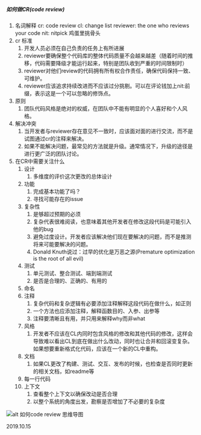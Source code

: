 ##### 如何做CR(code review)
1. 名词解释
   cr: code review
   cl: change list
   reviewer: the one who reviews your code
   nit: nitpick 鸡蛋里挑骨头
2. cr 标准
   1. 开发人员必须在自己负责的任务上有所进展
   2. reviewer要确保整个代码库的整体代码质量不会越来越差（随着时间的推移，代码需要降级才能运行起来，特别是团队收到严重的时间限制时）
   3. reviewer对他们review的代码拥有所有权合作责任，确保代码保持一致、可维护。
   4. reviewer应该追求持续改进而不应该过分挑剔。可以在评论钱加上nit:前缀，表示这是一个可以忽略的修饰点。
3. 原则
   1. 团队代码风格是绝对的权威，在团队中不能有明显的个人喜好和个人风格。
4. 解决冲突
   1. 当开发者与reviewer存在意见不一致时，应该面对面的进行交流，而不是试图通过cr的注释来解决。
   2. 如果不能解决问题，最常见的方法就是升级。通常情况下，升级的途径是进行更广泛的团队讨论。
5. 在CR中需要关注什么
   1. 设计
      1. 多维度的评价这次更改的总体设计
   2. 功能
      1. 完成基本功能了吗？
      2. 寻找可能存在的issue
   3. 复杂性
      1. 是够超过预期的必须
      2. 复杂代表很难阅读，也意味着其他开发者在修改这段代码是可能引入他的bug
      3. 避免过度设计。开发者应该解决他们现在要解决的问题，而不是推测将来可能要解决的问题。
      4. Donald Knuth说过：过早的优化是万恶之源(Premature optimization is the root of all evil)
   4. 测试
      1. 单元测试、整合测试、端到端测试
      2. 是否是合理的、正确的、有用的
   5. 命名
   6. 注释
      1. 复杂代码和复杂逻辑有必要添加注释解释这段代码在做什么，如正则
      2. 一个方法也应添加注释，解释函数目的、入参、出参等
      3. 注释要清晰且有用，并只用来解释why而非what
   7. 风格
      1. 开发者不应该在CL内同时包含风格的修改和其他代码的修改，这样会导致难以看出CL到底在做出什么改动，同时也让合并和回滚变复杂。如果想要重新格式化代码，应该在一个新的CL中重构。
   8. 文档
      1. 如果CL更改了构建、测试、交互、发布的时候，也检查是否同时更新的相关文档，如readme等
   9. 每一行代码
   10. 上下文
       1. 查看整个上下文以确保改动是否合理
       2. 以整个系统的角度出发，勘察是否增加了不必要的复杂度
   
![alt 如何code review 思维导图](图片地址)

2019.10.15